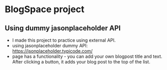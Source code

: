 # BlogSpace project 

## Using dummy jasonplaceholder API

- I made this project to practice using external API.
- using jasonplaceholder dummy API: https://jsonplaceholder.typicode.com/
- page has a functionality - you can add your own blogpost title and text. After clicking a button, it adds your blog post to the top of the list.
